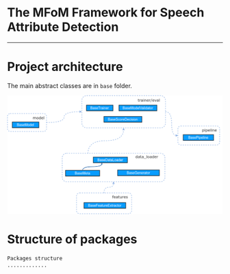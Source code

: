 # The MFoM Framework for Speech Attribute Detection
-------------------------------------------------

Project architecture
=============================

The main abstract classes are in `base` folder.

![Architecture of the base framework](../docs/figures/architecture_base_framework.png)


Structure of packages
=====================


```
Packages structure
.............

```

